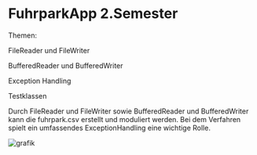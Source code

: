 
# FuhrparkApp 2.Semester

Themen:

FileReader und FileWriter

BufferedReader und BufferedWriter

Exception Handling

Testklassen


Durch FileReader und FileWriter sowie BufferedReader und BufferedWriter kann die fuhrpark.csv erstellt und moduliert werden. Bei dem Verfahren spielt ein umfassendes ExceptionHandling eine wichtige Rolle.

![grafik](https://user-images.githubusercontent.com/78412795/113153351-47c6ce80-9237-11eb-8108-5b7ee3bab44d.png)
